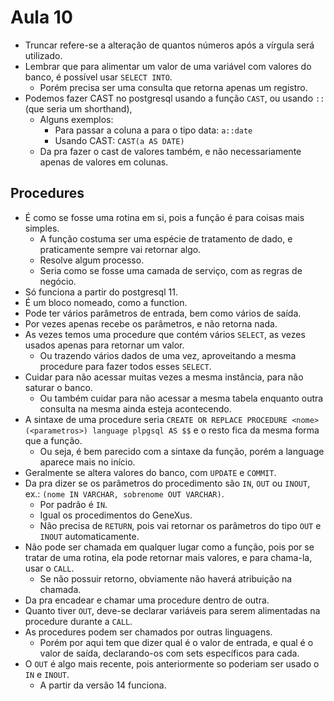 # Aula 10

* Truncar refere-se a alteração de quantos números após a vírgula será utilizado.
* Lembrar que para alimentar um valor de uma variável com valores do banco, é possível usar `SELECT INTO`.
  * Porém precisa ser uma consulta que retorna apenas um registro.
* Podemos fazer CAST no postgresql usando a função `CAST`, ou usando `::` (que seria um shorthand), 
  * Alguns exemplos:
    * Para passar a coluna a para o tipo data: `a::date`
    * Usando CAST: `CAST(a AS DATE)`
  * Da pra fazer o cast de valores também, e não necessariamente apenas de valores em colunas.

## Procedures
* É como se fosse uma rotina em si, pois a função é para coisas mais simples.
  * A função costuma ser uma espécie de tratamento de dado, e praticamente sempre vai retornar algo.
  * Resolve algum processo.
  * Seria como se fosse uma camada de serviço, com as regras de negócio.
* Só funciona a partir do postgresql 11.
* É um bloco nomeado, como a function.
* Pode ter vários parâmetros de entrada, bem como vários de saída.
* Por vezes apenas recebe os parâmetros, e não retorna nada.
* As vezes temos uma procedure que contém vários `SELECT`, as vezes usados apenas para retornar um valor.
  * Ou trazendo vários dados de uma vez, aproveitando a mesma procedure para fazer todos esses `SELECT`.
* Cuidar para não acessar muitas vezes a mesma instância, para não saturar o banco.
  * Ou também cuidar para não acessar a mesma tabela enquanto outra consulta na mesma ainda esteja acontecendo.
* A sintaxe de uma procedure seria `CREATE OR REPLACE PROCEDURE <nome> (<parametros>) language plpgsql AS $$` e o resto fica da mesma forma que a função.
  * Ou seja, é bem parecido com a sintaxe da função, porém a language aparece mais no início.
* Geralmente se altera valores do banco, com `UPDATE` e `COMMIT`.
* Da pra dizer se os parâmetros do procedimento são `IN`, `OUT` ou `INOUT`, ex.: `(nome IN VARCHAR, sobrenome OUT VARCHAR)`.
  * Por padrão é `IN`.
  * Igual os procedimentos do GeneXus.
  * Não precisa de `RETURN`, pois vai retornar os parâmetros do tipo `OUT` e `INOUT` automaticamente.
* Não pode ser chamada em qualquer lugar como a função, pois por se tratar de uma rotina, ela pode retornar mais valores, e para chama-la, usar o `CALL`.
  * Se não possuir retorno, obviamente não haverá atribuição na chamada.
* Da pra encadear e chamar uma procedure dentro de outra.
* Quanto tiver `OUT`, deve-se declarar variáveis para serem alimentadas na procedure durante a `CALL`.
* As procedures podem ser chamados por outras linguagens.
  * Porém por aqui tem que dizer qual é o valor de entrada, e qual é o valor de saída, declarando-os com sets específicos para cada.
* O `OUT` é algo mais recente, pois anteriormente so poderiam ser usado o `IN` e `INOUT`.
  * A partir da versão 14 funciona.